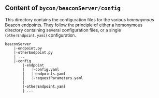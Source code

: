 ## Content of `bycon/beaconServer/config`

This directory contains the configuration files for the various _homonymous_
Beacon endpoints. They follow the principle of either a homonymous directory
containing several configuration files, or a single (`otherEndpoint.yaml`)
configuration.

```
beaconServer
	|-endpoint.py
 	|-otherEndpoint.py
 	|-...
 	|-config
 		|-endpoint
 		|	|-config.yaml
 		|	|-endpoints.yaml
 		|	|-requestParameters.yaml
 		|
 		|-otherEndpoint.yaml
 		|-...

